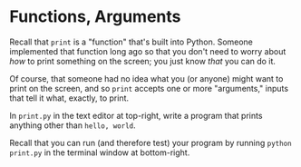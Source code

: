 # Functions, Arguments

Recall that `print` is a "function" that's built into Python. Someone implemented that function long ago so that you don't need to worry about _how_ to print something on the screen; you just know _that_ you can do it.

Of course, that someone had no idea what you (or anyone) might want to print on the screen, and so `print` accepts one or more "arguments," inputs that tell it what, exactly, to print.

In `print.py` in the text editor at top-right, write a program that prints anything other than `hello, world`.

Recall that you can run (and therefore test) your program by running `python print.py` in the terminal window at bottom-right.

